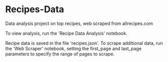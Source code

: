 # Recipes-Data
Data analysis project on top recipes, web scraped from allrecipes.com

To view analysis, run the 'Recipe Data Analysis' notebook.

Recipe data is saved in the file 'recipes.json'.  To scrape additional data, run the 'Web Scraper' notebook, setting the first_page and last_page parameters to specify the range of pages to scrape.
